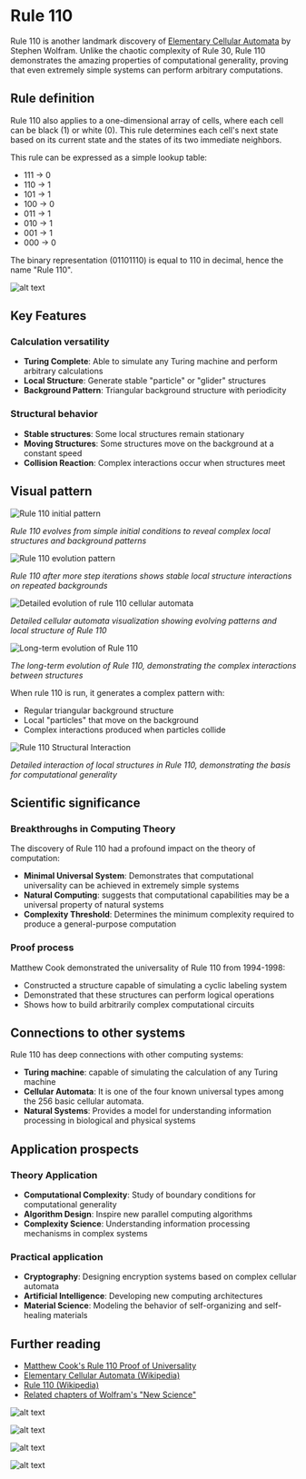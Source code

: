 # Rule 110

Rule 110 is another landmark discovery of [Elementary Cellular Automata](https://en.wikipedia.org/wiki/Elementary_cellular_automaton) by Stephen Wolfram. Unlike the chaotic complexity of Rule 30, Rule 110 demonstrates the amazing properties of computational generality, proving that even extremely simple systems can perform arbitrary computations.

## Rule definition

Rule 110 also applies to a one-dimensional array of cells, where each cell can be black (1) or white (0). This rule determines each cell's next state based on its current state and the states of its two immediate neighbors.

This rule can be expressed as a simple lookup table:
- 111 → 0
- 110 → 1
- 101 → 1
- 100 → 0
- 011 → 1
- 010 → 1
- 001 → 1
- 000 → 0

The binary representation (01101110) is equal to 110 in decimal, hence the name "Rule 110".

![alt text](../../images/rule-110/image-4.png)


## Key Features

### Calculation versatility
- **Turing Complete**: Able to simulate any Turing machine and perform arbitrary calculations
- **Local Structure**: Generate stable "particle" or "glider" structures
- **Background Pattern**: Triangular background structure with periodicity

### Structural behavior
- **Stable structures**: Some local structures remain stationary
- **Moving Structures**: Some structures move on the background at a constant speed
- **Collision Reaction**: Complex interactions occur when structures meet

## Visual pattern

![Rule 110 initial pattern](../../images/cellular-automata/rule-110-p32.png)

*Rule 110 evolves from simple initial conditions to reveal complex local structures and background patterns*

![Rule 110 evolution pattern](../../images/cellular-automata/rule-110-p33.png)

*Rule 110 after more step iterations shows stable local structure interactions on repeated backgrounds*

![Detailed evolution of rule 110 cellular automata](../../images/cellular-automata/rule-110-p34.png)

*Detailed cellular automata visualization showing evolving patterns and local structure of Rule 110*

![Long-term evolution of Rule 110](../../images/cellular-automata/rule-110-p35.png)

*The long-term evolution of Rule 110, demonstrating the complex interactions between structures*

When rule 110 is run, it generates a complex pattern with:
- Regular triangular background structure
- Local "particles" that move on the background
- Complex interactions produced when particles collide

![Rule 110 Structural Interaction](../../images/cellular-automata/rule-110-p36.png)

*Detailed interaction of local structures in Rule 110, demonstrating the basis for computational generality*

## Scientific significance

### Breakthroughs in Computing Theory
The discovery of Rule 110 had a profound impact on the theory of computation:
- **Minimal Universal System**: Demonstrates that computational universality can be achieved in extremely simple systems
- **Natural Computing**: suggests that computational capabilities may be a universal property of natural systems
- **Complexity Threshold**: Determines the minimum complexity required to produce a general-purpose computation

### Proof process
Matthew Cook demonstrated the universality of Rule 110 from 1994-1998:
- Constructed a structure capable of simulating a cyclic labeling system
- Demonstrated that these structures can perform logical operations
- Shows how to build arbitrarily complex computational circuits

## Connections to other systems

Rule 110 has deep connections with other computing systems:
- **Turing machine**: capable of simulating the calculation of any Turing machine
- **Cellular Automata**: It is one of the four known universal types among the 256 basic cellular automata.
- **Natural Systems**: Provides a model for understanding information processing in biological and physical systems

## Application prospects

### Theory Application
- **Computational Complexity**: Study of boundary conditions for computational generality
- **Algorithm Design**: Inspire new parallel computing algorithms
- **Complexity Science**: Understanding information processing mechanisms in complex systems

### Practical application
- **Cryptography**: Designing encryption systems based on complex cellular automata
- **Artificial Intelligence**: Developing new computing architectures
- **Material Science**: Modeling the behavior of self-organizing and self-healing materials

## Further reading

- [Matthew Cook's Rule 110 Proof of Universality](https://www.complex-systems.com/abstracts/v14_i05_a01/)
- [Elementary Cellular Automata (Wikipedia)](https://en.wikipedia.org/wiki/Elementary_cellular_automaton)
- [Rule 110 (Wikipedia)](https://en.wikipedia.org/wiki/Rule_110)
- [Related chapters of Wolfram's "New Science"](https://www.wolframscience.com/nksonline/section-11.8)


![alt text](../../images/rule-110/image.png)

![alt text](../../images/rule-110/image-1.png)

![alt text](../../images/rule-110/image-2.png)

![alt text](../../images/rule-110/image-3.png)